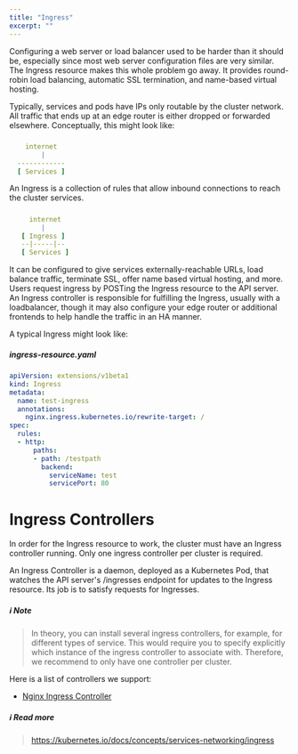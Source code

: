 ```yaml
---
title: "Ingress"
excerpt: ""
---
```

Configuring a web server or load balancer used to be harder than it should be, especially since most web server configuration files are very similar. The Ingress resource makes this whole problem go away. It provides round-robin load balancing, automatic SSL termination, and name-based virtual hosting.

Typically, services and pods have IPs only routable by the cluster network. All traffic that ends up at an edge router is either dropped or forwarded elsewhere. Conceptually, this might look like:


##### 
```yaml
    internet
        |
  ------------
  [ Services ]
```

An Ingress is a collection of rules that allow inbound connections to reach the cluster services.


##### 
```yaml
     internet
        |
   [ Ingress ]
   --|-----|--
   [ Services ]
```

It can be configured to give services externally-reachable URLs, load balance traffic, terminate SSL, offer name based virtual hosting, and more. Users request ingress by POSTing the Ingress resource to the API server. An Ingress controller is responsible for fulfilling the Ingress, usually with a loadbalancer, though it may also configure your edge router or additional frontends to help handle the traffic in an HA manner.

A typical Ingress might look like:

##### ingress-resource.yaml
```yaml
apiVersion: extensions/v1beta1
kind: Ingress
metadata:
  name: test-ingress
  annotations:
    nginx.ingress.kubernetes.io/rewrite-target: /
spec:
  rules:
  - http:
      paths:
      - path: /testpath
        backend:
          serviceName: test
          servicePort: 80
```


# Ingress Controllers

In order for the Ingress resource to work, the cluster must have an Ingress controller running. Only one ingress controller per cluster is required.

An Ingress Controller is a daemon, deployed as a Kubernetes Pod, that watches the API server's /ingresses endpoint for updates to the Ingress resource. Its job is to satisfy requests for Ingresses.

##### :information_source: Note
> In theory, you can install several ingress controllers, for example, for different types of service. 
 >This would require you to specify explicitly which instance of the ingress controller to associate with. Therefore, we recommend to only have one controller per cluster.

Here is a list of controllers we support:

* [Nginx Ingress Controller](doc:nginx-ingress-controller)

##### :information_source: Read more
> https://kubernetes.io/docs/concepts/services-networking/ingress
